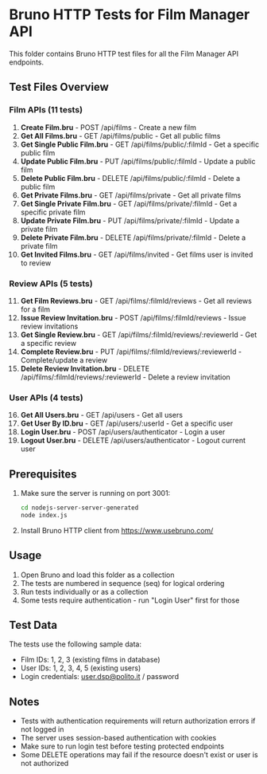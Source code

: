 # Bruno HTTP Tests for Film Manager API

This folder contains Bruno HTTP test files for all the Film Manager API endpoints.

## Test Files Overview

### Film APIs (11 tests)
1. **Create Film.bru** - POST /api/films - Create a new film
2. **Get All Films.bru** - GET /api/films/public - Get all public films
3. **Get Single Public Film.bru** - GET /api/films/public/:filmId - Get a specific public film
4. **Update Public Film.bru** - PUT /api/films/public/:filmId - Update a public film
5. **Delete Public Film.bru** - DELETE /api/films/public/:filmId - Delete a public film
6. **Get Private Films.bru** - GET /api/films/private - Get all private films
7. **Get Single Private Film.bru** - GET /api/films/private/:filmId - Get a specific private film
8. **Update Private Film.bru** - PUT /api/films/private/:filmId - Update a private film
9. **Delete Private Film.bru** - DELETE /api/films/private/:filmId - Delete a private film
10. **Get Invited Films.bru** - GET /api/films/invited - Get films user is invited to review

### Review APIs (5 tests)
11. **Get Film Reviews.bru** - GET /api/films/:filmId/reviews - Get all reviews for a film
12. **Issue Review Invitation.bru** - POST /api/films/:filmId/reviews - Issue review invitations
13. **Get Single Review.bru** - GET /api/films/:filmId/reviews/:reviewerId - Get a specific review
14. **Complete Review.bru** - PUT /api/films/:filmId/reviews/:reviewerId - Complete/update a review
15. **Delete Review Invitation.bru** - DELETE /api/films/:filmId/reviews/:reviewerId - Delete a review invitation

### User APIs (4 tests)
16. **Get All Users.bru** - GET /api/users - Get all users
17. **Get User By ID.bru** - GET /api/users/:userId - Get a specific user
18. **Login User.bru** - POST /api/users/authenticator - Login a user
19. **Logout User.bru** - DELETE /api/users/authenticator - Logout current user

## Prerequisites

1. Make sure the server is running on port 3001:
   ```bash
   cd nodejs-server-server-generated
   node index.js
   ```

2. Install Bruno HTTP client from https://www.usebruno.com/

## Usage

1. Open Bruno and load this folder as a collection
2. The tests are numbered in sequence (seq) for logical ordering
3. Run tests individually or as a collection
4. Some tests require authentication - run "Login User" first for those

## Test Data

The tests use the following sample data:
- Film IDs: 1, 2, 3 (existing films in database)
- User IDs: 1, 2, 3, 4, 5 (existing users)
- Login credentials: user.dsp@polito.it / password

## Notes

- Tests with authentication requirements will return authorization errors if not logged in
- The server uses session-based authentication with cookies
- Make sure to run login test before testing protected endpoints
- Some DELETE operations may fail if the resource doesn't exist or user is not authorized
